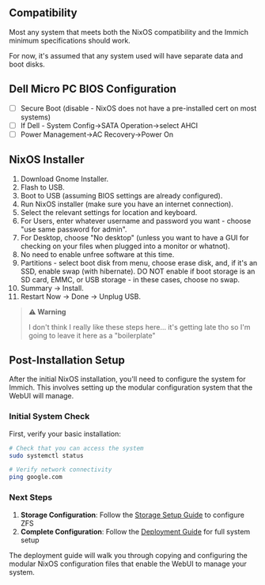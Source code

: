 ## Compatibility
Most any system that meets both the NixOS compatibility and the Immich minimum specifications should work.

For now, it's assumed that any system used will have separate data and boot disks.

## Dell Micro PC BIOS Configuration
- [ ] Secure Boot (disable - NixOS does not have a pre-installed cert on most systems)
- [ ] If Dell - System Config->SATA Operation->select AHCI
- [ ] Power Management->AC Recovery->Power On

## NixOS Installer
1. Download Gnome Installer.
2. Flash to USB.
3. Boot to USB (assuming BIOS settings are already configured).
4. Run NixOS installer (make sure you have an internet connection).
5. Select the relevant settings for location and keyboard.
6. For Users, enter whatever username and password you want - choose "use same password for admin".
7. For Desktop, choose "No desktop" (unless you want to have a GUI for checking on your files when plugged into a monitor or whatnot).
8. No need to enable unfree software at this time.
9. Partitions - select boot disk from menu, choose erase disk, and, if it's an SSD, enable swap (with hibernate). DO NOT enable if boot storage is an SD card, EMMC, or USB storage - in these cases, choose no swap.
10. Summary -> Install.
11. Restart Now -> Done -> Unplug USB.

> **⚠️ Warning**
>
> I don't think I really like these steps here... it's getting late tho so I'm going to leave it here as a "boilerplate"
## Post-Installation Setup

After the initial NixOS installation, you'll need to configure the system for Immich. This involves setting up the modular configuration system that the WebUI will manage.

### Initial System Check

First, verify your basic installation:
```bash
# Check that you can access the system
sudo systemctl status

# Verify network connectivity
ping google.com
```

### Next Steps

1. **Storage Configuration**: Follow the [Storage Setup Guide](storage.md) to configure ZFS
2. **Complete Configuration**: Follow the [Deployment Guide](deployment.md) for full system setup

The deployment guide will walk you through copying and configuring the modular NixOS configuration files that enable the WebUI to manage your system.
